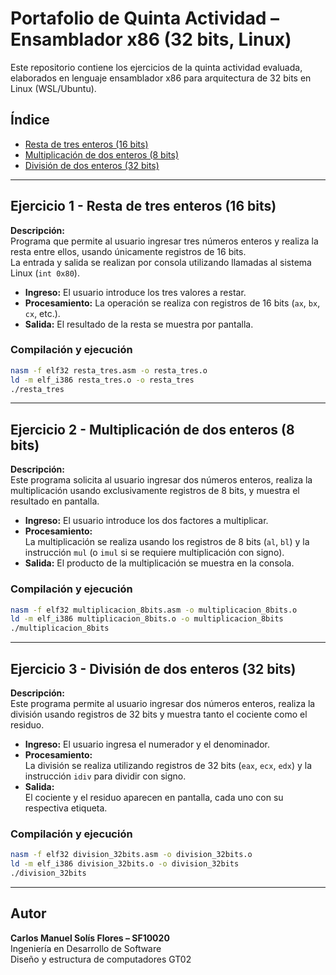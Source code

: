 # Portafolio de Quinta Actividad – Ensamblador x86 (32 bits, Linux)

Este repositorio contiene los ejercicios de la quinta actividad evaluada, elaborados en lenguaje ensamblador x86 para arquitectura de 32 bits en Linux (WSL/Ubuntu).

## Índice

- [Resta de tres enteros (16 bits)](https://github.com/SF10020/SF10020-DEC132-GT02/tree/main/Ejercicio-1)
- [Multiplicación de dos enteros (8 bits)](https://github.com/SF10020/SF10020-DEC132-GT02/tree/main/Ejercicio-2)
- [División de dos enteros (32 bits)](https://github.com/SF10020/SF10020-DEC132-GT02/tree/main/Ejercicio-3)

---

## Ejercicio 1 - Resta de tres enteros (16 bits)

**Descripción:**  
Programa que permite al usuario ingresar tres números enteros y realiza la resta entre ellos, usando únicamente registros de 16 bits.  
La entrada y salida se realizan por consola utilizando llamadas al sistema Linux (`int 0x80`).

- **Ingreso:** El usuario introduce los tres valores a restar.
- **Procesamiento:** La operación se realiza con registros de 16 bits (`ax`, `bx`, `cx`, etc.).
- **Salida:** El resultado de la resta se muestra por pantalla.

### Compilación y ejecución

```bash
nasm -f elf32 resta_tres.asm -o resta_tres.o
ld -m elf_i386 resta_tres.o -o resta_tres
./resta_tres
```

---

## Ejercicio 2 - Multiplicación de dos enteros (8 bits)

**Descripción:**  
Este programa solicita al usuario ingresar dos números enteros, realiza la multiplicación usando exclusivamente registros de 8 bits, y muestra el resultado en pantalla.

- **Ingreso:** El usuario introduce los dos factores a multiplicar.
- **Procesamiento:**  
  La multiplicación se realiza usando los registros de 8 bits (`al`, `bl`) y la instrucción `mul` (o `imul` si se requiere multiplicación con signo).
- **Salida:** El producto de la multiplicación se muestra en la consola.

### Compilación y ejecución

```bash
nasm -f elf32 multiplicacion_8bits.asm -o multiplicacion_8bits.o
ld -m elf_i386 multiplicacion_8bits.o -o multiplicacion_8bits
./multiplicacion_8bits
```

---

## Ejercicio 3 - División de dos enteros (32 bits)

**Descripción:**  
Este programa permite al usuario ingresar dos números enteros, realiza la división usando registros de 32 bits y muestra tanto el cociente como el residuo.

- **Ingreso:** El usuario ingresa el numerador y el denominador.
- **Procesamiento:**  
  La división se realiza utilizando registros de 32 bits (`eax`, `ecx`, `edx`) y la instrucción `idiv` para dividir con signo.
- **Salida:**  
  El cociente y el residuo aparecen en pantalla, cada uno con su respectiva etiqueta.

### Compilación y ejecución

```bash
nasm -f elf32 division_32bits.asm -o division_32bits.o
ld -m elf_i386 division_32bits.o -o division_32bits
./division_32bits
```

---

## Autor

**Carlos Manuel Solís Flores – SF10020**  
Ingeniería en Desarrollo de Software  
Diseño y estructura de computadores GT02
